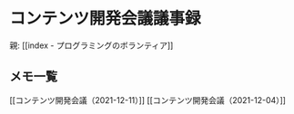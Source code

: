 # コンテンツ開発会議議事録

親: [[index - プログラミングのボランティア]]

## メモ一覧

[[コンテンツ開発会議（2021-12-11）]]
[[コンテンツ開発会議（2021-12-04）]]
